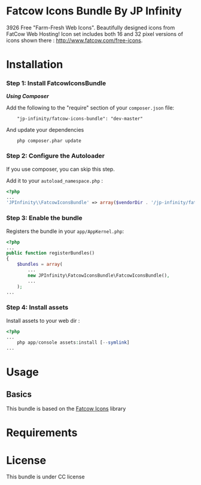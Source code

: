 Fatcow Icons Bundle By JP Infinity
==================================

3926 Free "Farm-Fresh Web Icons". Beautifully designed icons from FatCow Web Hosting! Icon set includes both 16 and 32 pixel versions of icons shown there : http://www.fatcow.com/free-icons.

Installation
============

### Step 1: Install FatcowIconsBundle

***Using Composer***

Add the following to the "require" section of your `composer.json` file:

```
    "jp-infinity/fatcow-icons-bundle": "dev-master"
```

And update your dependencies

```
    php composer.phar update
```

### Step 2: Configure the Autoloader

If you use composer, you can skip this step.

Add it to your `autoload_namespace.php` :

```php
<?php
...
'JPInfinity\\FatcowIconsBundle' => array($vendorDir . '/jp-infinity/fatcow-icons-bundle'),
```

### Step 3: Enable the bundle

Registers the bundle in your `app/AppKernel.php`:

```php
<?php
...
public function registerBundles()
{
    $bundles = array(
        ...
        new JPInfinity\FatcowIconsBundle\FatcowIconsBundle(),
        ...
    );
...
```

### Step 4: Install assets

Install assets to your web dir :

```php
<?php
...
    php app/console assets:install [--symlink]
...
```

Usage
=====

Basics
------

This bundle is based on the [Fatcow Icons](http://www.fatcow.com/free-icons) library

Requirements
============


License
=======

This bundle is under CC license
